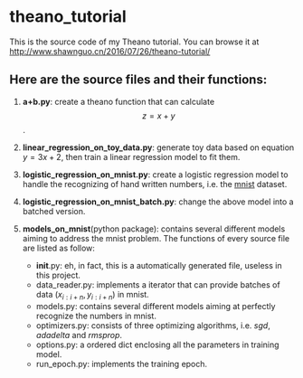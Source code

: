 # theano_tutorial
This is the source code of my Theano tutorial. You can browse it at http://www.shawnguo.cn/2016/07/26/theano-tutorial/
## Here are the source files and their functions:
1. **a+b.py**: create a theano function that can calculate $$z=x+y$$.
 
2. **linear_regression_on_toy_data.py**: generate toy data based on equation $y=3x+2$, then train a linear regression model to fit them.

3. **logistic_regression_on_mnist.py**: create a logistic regression model to handle the recognizing of hand written numbers, i.e. the [mnist](http://yann.lecun.com/exdb/mnist/) dataset.

4. **logistic_regression_on_mnist_batch.py**: change the above model into a batched version.

5. **models_on_mnist**(python package): contains several different models aiming to address the mnist problem. The functions of every source file are listed as follow:
    * __init__.py: eh, in fact, this is a automatically generated file, useless in this project.
    * data_reader.py: implements a iterator that can provide batches of data $(x_{i:i+n}, y_{i:i+n})$ in mnist.
    * models.py: contains several different models aiming at perfectly recognize the numbers in mnist.
    * optimizers.py: consists of three optimizing algorithms, i.e. *sgd*, *adadelta* and *rmsprop*. 
    * options.py: a ordered dict enclosing all the parameters in training model.
    * run_epoch.py: implements the training epoch.